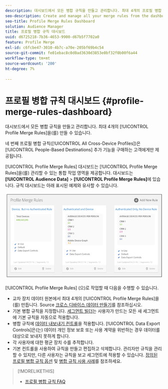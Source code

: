 ```yaml
---
description: 대시보드에서 모든 병합 규칙을 만들고 관리합니다. 최대 4개의 프로필 병합 규칙을 만들 수 있습니다.
seo-description: Create and manage all your merge rules from the dashboard. You can create a maximum of 4 Profile Merge Rules.
seo-title: Profile Merge Rules Dashboard
solution: Audience Manager
title: 프로필 병합 규칙 대시보드
uuid: d6725218-7b36-4653-9900-d67b5f7702a0
feature: Profile Merge
exl-id: c6fcbe47-3010-4b7c-a70e-205bf69b4c54
source-git-commit: fe01ebac8c0d0ad3630d3853e0bf32f0b00f6a44
workflow-type: tm+mt
source-wordcount: '200'
ht-degree: 7%

---
```


# 프로필 병합 규칙 대시보드 {#profile-merge-rules-dashboard}

대시보드에서 모든 병합 규칙을 만들고 관리합니다. 최대 4개의 [!UICONTROL Profile Merge Rules]을(를) 만들 수 있습니다.

네 번째 프로필 병합 규칙([!UICONTROL All Cross-Device Profiles])은 [!UICONTROL People-Based Destinations] 추가 기능을 구매하는 고객에게만 제공됩니다.

[!UICONTROL Profile Merge Rules] 대시보드는 [!UICONTROL Profile Merge Rules]을(를) 관리할 수 있는 통합 작업 영역을 제공합니다. 대시보드는 **[!UICONTROL Audience Data]** > **[!UICONTROL Profile Merge Rules]**&#x200B;에 있습니다. 규칙 대시보드는 아래 표시된 예제와 유사할 수 있습니다.

![](assets/profile-dashboard.png)

[!UICONTROL Profile Merge Rules] (으)로 작업할 때 다음을 수행할 수 있습니다.

* 교차 장치 데이터 원본에서 최대 4개의 [!UICONTROL Profile Merge Rules]을(를) 만듭니다. Source [크로스 디바이스 데이터 만들기](merge-rules-start.md#create-data-source)를 참조하십시오.
* 기본 병합 규칙을 지정합니다. [세그먼트 빌더](../segments/segment-builder.md)는 사용자가 만드는 모든 새 세그먼트에 기본 규칙을 자동으로 적용합니다.
* 병합 규칙에 [데이터 내보내기 컨트롤](../data-export-controls.md)을 적용합니다. [!UICONTROL Data Export Controls]은(는) 데이터 개인 정보 보호 또는 사용 계약을 위반하는 경우 데이터를 대상으로 보내지 못하게 합니다.
* 각 사용자에 대한 평균 장치 수를 추적합니다.
* 기본 컨트롤을 사용하여 규칙을 만들고 편집하고 삭제합니다. 관리자만 규칙을 관리할 수 있지만, 다른 사용자는 규칙을 보고 세그먼트에 적용할 수 있습니다. [정의된 프로필 병합 규칙 옵션](merge-rule-definitions.md) 및 [병합 규칙 사용 사례](merge-rule-targeting-options.md)를 참조하세요.

>[!MORELIKETHIS]
>
>* [프로필 병합 규칙 FAQ](../../faq/faq-profile-merge.md)
